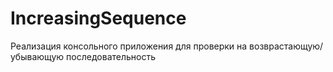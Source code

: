 # IncreasingSequence

Реализация консольного приложения для проверки на возврастающую/убывающую последовательность
